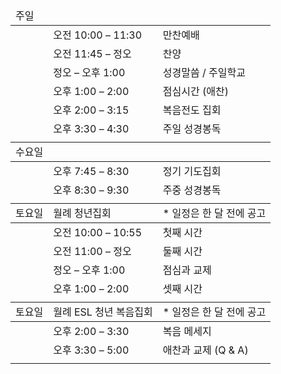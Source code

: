 <table>
  <thead>
    <tr>
      <td>주일</td>
      <td></td>
      <td></td>
    </tr>
  </thead>
  <tr>
    <td></td>
    <td>오전 10:00 – 11:30</td>
    <td>만찬예배</td>
  <tr>
    <td></td>
    <td>오전 11:45 – 정오</td>
    <td>찬양</td>
  </tr>
  <tr>
    <td></td>
    <td>정오 – 오후 1:00</td>
    <td>성경말씀 / 주일학교</td>
  </tr>
  <tr>
    <td></td>
    <td>오후 1:00 – 2:00</td>
    <td>점심시간 (애찬)</td>
  </tr>
  <tr>
    <td></td>
    <td>오후 2:00 – 3:15</td>
    <td>복음전도 집회</td>
  </tr>
  <tr>
    <td></td>
    <td>오후 3:30 – 4:30</td>
    <td>주일 성경봉독</td>
  </tr>
  <tr>
    <td></td>
    <td></td>
    <td></td>
  </tr>

  <thead>
    <tr>
      <td>수요일</td>
      <td></td>
      <td></td>
    </tr>
  </thead>
  <tr>
    <td></td>
    <td>오후 7:45 – 8:30</td>
    <td>정기 기도집회</td>
  <tr>
    <td></td>
    <td>오후 8:30 – 9:30</td>
    <td>주중 성경봉독</td>
  </tr>
  <tr>
    <td></td>
    <td></td>
    <td></td>
  </tr>

  <thead>
    <tr>
      <td>토요일</td>
      <td>월례 청년집회</td>
      <td class="asterisk">* 일정은 한 달 전에 공고</td>
    </tr>
  </thead>
  <tr>
    <td></td>
    <td>오전 10:00 – 10:55</td>
    <td>첫째 시간</td>
  <tr>
    <td></td>
    <td>오전 11:00 – 정오</td>
    <td>둘째 시간</td>
  </tr>
  <tr>
    <td></td>
    <td>정오 – 오후 1:00</td>
    <td>점심과 교제</td>
  </tr>
  <tr>
    <td></td>
    <td>오후 1:00 – 2:00</td>
    <td>셋째 시간</td>
  </tr>
  <tr>
    <td></td>
    <td></td>
    <td></td>
  </tr>

  <thead>
    <tr>
      <td>토요일</td>
      <td>월례 ESL 청년 복음집회</td>
      <td class="asterisk">* 일정은 한 달 전에 공고</td>
    </tr>
  </thead>
  <tr>
    <td></td>
    <td>오후 2:00 – 3:30</td>
    <td>복음 메세지</td>
  <tr>
    <td></td>
    <td>오후 3:30 – 5:00</td>
    <td>애찬과 교제 (Q & A)</td>
  </tr>
  <tr>
    <td></td>
    <td></td>
    <td></td>
  </tr>
</table>
 
